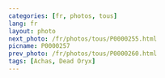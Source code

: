 ```yaml
---
categories: [fr, photos, tous]
lang: fr
layout: photo
next_photo: /fr/photos/tous/P0000255.html
picname: P0000257
prev_photo: /fr/photos/tous/P0000260.html
tags: [Achas, Dead Oryx]
---
```

